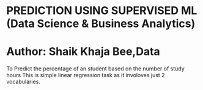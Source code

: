 
# PREDICTION USING SUPERVISED ML (Data Science & Business Analytics)

# Author: Shaik Khaja Bee,Data 
To Predict the percentage of an student based on the number of study hours
This is simple linear regression task as it involoves just 2 vocabularies.

